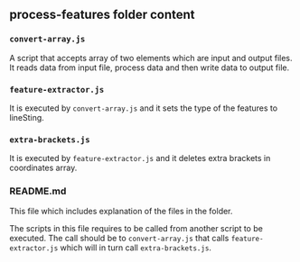 
## process-features folder content

### `convert-array.js`
A script that accepts array of two elements which are input and output files. It reads data from input file, process data and then write data to output file.

### `feature-extractor.js`
It is executed by `convert-array.js` and it sets the type of the features to lineSting.

### `extra-brackets.js`
It is executed by `feature-extractor.js` and it deletes extra brackets in coordinates array.

### README.md
This file which includes explanation of the files in the folder.

The scripts in this file requires to be called from another script to be executed. The call should be to `convert-array.js` that calls `feature-extractor.js` which will in turn call `extra-brackets.js`.
